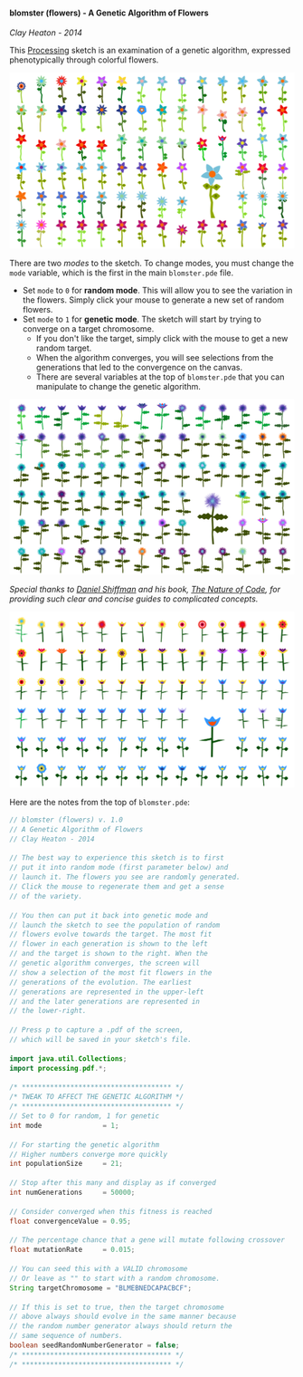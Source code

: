 #### blomster (flowers) - A Genetic Algorithm of Flowers

*Clay Heaton - 2014*

This [Processing](http://www.processing.org) sketch is an examination of a genetic algorithm, expressed phenotypically through colorful flowers. 

![pic](pics/gen1.png)

There are two *modes* to the sketch. To change modes, you must change the `mode` variable, which is the first in the main `blomster.pde` file.
* Set `mode` to `0` for **random mode**. This will allow you to see the variation in the flowers. Simply click your mouse to generate a new set of random flowers.
* Set `mode` to `1` for **genetic mode**. The sketch will start by trying to converge on a target chromosome. 
  * If you don't like the target, simply click with the mouse to get a new random target. 
  * When the algorithm converges, you will see selections from the generations that led to the convergence on the canvas.
  * There are several variables at the top of `blomster.pde` that you can manipulate to change the genetic algorithm. 

![pic](pics/gen2.png)

*Special thanks to [Daniel Shiffman](http://shiffman.net/) and his book, [The Nature of Code](http://natureofcode.com/), for providing such clear and concise guides to complicated concepts.*

![pic](pics/gen3.png)

Here are the notes from the top of `blomster.pde`:

```java
// blomster (flowers) v. 1.0
// A Genetic Algorithm of Flowers
// Clay Heaton - 2014

// The best way to experience this sketch is to first
// put it into random mode (first parameter below) and 
// launch it. The flowers you see are randomly generated.
// Click the mouse to regenerate them and get a sense
// of the variety.

// You then can put it back into genetic mode and 
// launch the sketch to see the population of random
// flowers evolve towards the target. The most fit
// flower in each generation is shown to the left 
// and the target is shown to the right. When the
// genetic algorithm converges, the screen will 
// show a selection of the most fit flowers in the
// generations of the evolution. The earliest 
// generations are represented in the upper-left
// and the later generations are represented in 
// the lower-right.

// Press p to capture a .pdf of the screen,
// which will be saved in your sketch's file.

import java.util.Collections;
import processing.pdf.*;

/* ************************************* */
/* TWEAK TO AFFECT THE GENETIC ALGORITHM */
/* ************************************* */
// Set to 0 for random, 1 for genetic
int mode               = 1;

// For starting the genetic algorithm
// Higher numbers converge more quickly
int populationSize     = 21;   

// Stop after this many and display as if converged
int numGenerations     = 50000;

// Consider converged when this fitness is reached
float convergenceValue = 0.95;

// The percentage chance that a gene will mutate following crossover
float mutationRate     = 0.015;

// You can seed this with a VALID chromosome
// Or leave as "" to start with a random chromosome.
String targetChromosome = "BLMEBNEDCAPACBCF";

// If this is set to true, then the target chromosome
// above always should evolve in the same manner because
// the random number generator always should return the
// same sequence of numbers. 
boolean seedRandomNumberGenerator = false;
/* ************************************* */
/* ************************************* */
```